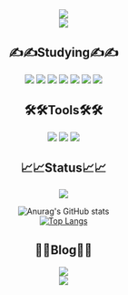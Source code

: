<div align="center">
<img src="https://capsule-render.vercel.app/api?type=waving&color=ffc0cb&height=200&section=header&text=ddddddoii&fontSize=50">
<br>
<img src="https://mblogthumb-phinf.pstatic.net/MjAyMTExMDlfNDIg/MDAxNjM2NDM3MTQxMjk0.33kckAvmYt4QYA9LOA80jXxzdYb6FvCk_kBCsYesjrsg.iGUUqzbwuUgBjg_er987_30Yp1XotanqXV6a8nsAiaog.GIF.fnvl_8_/%25EB%25B0%2594%25EB%2584%25AC%25EB%25A1%259C%25ED%2594%25BC_%25EC%259B%2580%25EC%25A7%25A42.gif?type=w800" />
 <h2>✍️✍️Studying✍️✍️</h2>
<div>
<img src="https://img.shields.io/badge/Java-007396.svg?&style=for-the-badge&logo=Java&logoColor=white">
<img src="https://img.shields.io/badge/Python-3776AB.svg?&style=for-the-badge&logo=Python&logoColor=white">
<img src="https://img.shields.io/badge/JavaScript-F7DF1E.svg?&style=for-the-badge&logo=JavaScript&logoColor=white">
<img src="https://img.shields.io/badge/HTML5-E34F26.svg?&style=for-the-badge&logo=HTML5&logoColor=white">
<img src="https://img.shields.io/badge/CSS3-1572B6.svg?&style=for-the-badge&logo=CSS3&logoColor=white">
<img src="https://img.shields.io/badge/React-61DAFB.svg?style=for-the-badge&logo=React&logoColor=white"/> 
<img src="https://img.shields.io/badge/Django-092E20.svg?style=for-the-badge&logo=Django&logoColor=white"/> 
</div>
<h2>🛠🛠Tools🛠🛠</h2>
<div>
<img src="https://img.shields.io/badge/Git-F05032.svg?&style=for-the-badge&logo=Git&logoColor=white">
<img src="https://img.shields.io/badge/Eclipse%20IDE-2C2255.svg?&style=for-the-badge&logo=Eclipse%20IDE&logoColor=white">
<img src="https://img.shields.io/badge/Visual%20Studio%20Code-007ACC.svg?&style=for-the-badge&logo=Visual%20Studio%20Code&logoColor=white">
</div>
<h2>📈📈Status📈📈</h2>
<img src="http://mazassumnida.wtf/api/v2/generate_badge?boj=imddoy">
<!--  <img src="http://mazandi.herokuapp.com/api?handle=imddoy&theme=warm"/>-->

![Anurag's GitHub stats](https://github-readme-stats.vercel.app/api?username=imddoy&show_icons=true&theme=dracula)
<br>
[![Top Langs](https://github-readme-stats.vercel.app/api/top-langs/?username=imddoy&layout=compact)](https://github.com/imddoy/github-readme-stats)

<h2>👀👀Blog👀👀</h2>
<a href="https://velog.io/@imddoy" target="_blank"><img src="https://img.shields.io/badge/Velog-20c997?style=for-the-badge&logo=Vimeo&logoColor=white"/></a>
<br>
<img src="https://capsule-render.vercel.app/api?type=waving&color=ffc0cb&height=100&section=footer">
</div>

